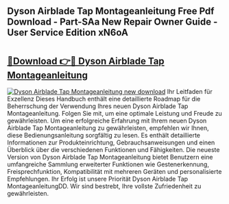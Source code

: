 ## Dyson Airblade Tap Montageanleitung Free Pdf Download - Part-SAa New Repair Owner Guide - User Service Edition xN6oA

# <h2><a href="http://df6ibg.blite.top/?on=Dyson+Airblade+Tap+Montageanleitung">🔗Download 👉🔴 Dyson Airblade Tap Montageanleitung</a></h2>

[![Dyson Airblade Tap Montageanleitung new download](https://i.imgur.com/lujVjoI.png)](http://df6ibg.blite.top/?on=Dyson+Airblade+Tap+Montageanleitung)
Ihr Leitfaden für Exzellenz Dieses Handbuch enthält eine detaillierte Roadmap für die Beherrschung der Verwendung Ihres neuen Dyson Airblade Tap Montageanleitung. Folgen Sie mit, um eine optimale Leistung und Freude zu gewährleisten. Um eine erfolgreiche Erfahrung mit Ihrem neuen Dyson Airblade Tap Montageanleitung zu gewährleisten, empfehlen wir Ihnen, diese Bedienungsanleitung sorgfältig zu lesen. Es enthält detaillierte Informationen zur Produkteinrichtung, Gebrauchsanweisungen und einen Überblick über die verschiedenen Funktionen und Fähigkeiten. Die neueste Version von Dyson Airblade Tap Montageanleitung bietet Benutzern eine umfangreiche Sammlung erweiterter Funktionen wie Gestenerkennung, Freisprechfunktion, Kompatibilität mit mehreren Geräten und personalisierte Empfehlungen. Ihr Erfolg ist unsere Priorität Dyson Airblade Tap MontageanleitungDD. Wir sind bestrebt, Ihre vollste Zufriedenheit zu gewährleisten.

